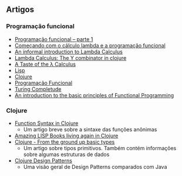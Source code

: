 ## Artigos

### Programação funcional

- [Programação funcional – parte 1](https://blog.taller.net.br/programacao-funcional-parte1/)
- [Começando com o cálculo lambda e a programação funcional](http://blog.caelum.com.br/comecando-com-o-calculo-lambda-e-a-programacao-funcional-de-verdade/)
- [An informal introduction to Lambda Calculus](https://medium.com/@Sudhagar/an-informal-introduction-to-lambda-calculus-51c637f35f7d)
- [Lambda Calculus: The Y combinator in clojure](http://blog.klipse.tech/lambda/2016/08/07/pure-y-combinator-clojure.html)
- [A Taste of the λ Calculus](http://www.flyingmachinestudios.com/programming/a-taste-of-the-lambda-calculus/)
- [Lisp](https://pt.wikipedia.org/wiki/Lisp)
- [Clojure](https://pt.wikipedia.org/wiki/Clojure)
- [Programação Funcional](https://pt.wikipedia.org/wiki/Programa%C3%A7%C3%A3o_funcional)
- [Turing Completude](https://pt.wikipedia.org/wiki/Turing_completude)
- [An introduction to the basic principles of Functional Programming](https://medium.freecodecamp.org/an-introduction-to-the-basic-principles-of-functional-programming-a2c2a15c84)

### Clojure

- [Function Syntax in Clojure](https://coderwall.com/p/panlza/function-syntax-in-clojure)
    - Um artigo breve sobre a sintaxe das funções anônimas
- [Amazing LISP Books living again in Clojure](http://juliangamble.com/blog/2012/07/13/amazing-lisp-books-living-again-in-clojure/)
- [Clojure - From the ground up basic types](https://aphyr.com/posts/302-clojure-from-the-ground-up-basic-types)
	- Um artigo sobre tipos primitivos. Também contém informações sobre algumas estruturas de dados
- [Clojure Design Patterns](http://mishadoff.com/blog/clojure-design-patterns/)
    - Uma visão geral de Design Patterns comparados com Java
